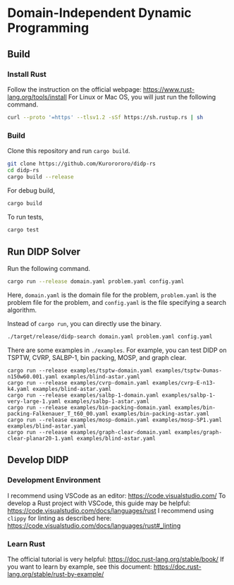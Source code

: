 # Domain-Independent Dynamic Programming

## Build

### Install Rust
Follow the instruction on the official webpage: https://www.rust-lang.org/tools/install
For Linux or Mac OS, you will just run the following command.

```bash
curl --proto '=https' --tlsv1.2 -sSf https://sh.rustup.rs | sh
```

### Build
Clone this repository and run `cargo build`.

```bash
git clone https://github.com/Kurorororo/didp-rs
cd didp-rs
cargo build --release
```

For debug build,

```bash
cargo build
```

To run tests,

```bash
cargo test
```

## Run DIDP Solver
Run the following command.

```bash
cargo run --release domain.yaml problem.yaml config.yaml
```

Here, `domain.yaml` is the domain file for the problem, `problem.yaml` is the problem file for the problem, and `config.yaml` is the file specifying a search algorithm.

Instead of `cargo run`, you can directly use the binary.

```bash
./target/release/didp-search domain.yaml problem.yaml config.yaml
```

There are some examples in `./examples`. For example, you can test DIDP on TSPTW, CVRP, SALBP-1, bin packing, MOSP, and graph clear.

```
cargo run --release examples/tsptw-domain.yaml examples/tsptw-Dumas-n150w60.001.yaml examples/blind-astar.yaml
cargo run --release examples/cvrp-domain.yaml examples/cvrp-E-n13-k4.yaml examples/blind-astar.yaml
cargo run --release examples/salbp-1-domain.yaml examples/salbp-1-very-large-1.yaml examples/salbp-1-astar.yaml
cargo run --release examples/bin-packing-domain.yaml examples/bin-packing-Falkenauer_T_t60_00.yaml examples/bin-packing-astar.yaml
cargo run --release examples/mosp-domain.yaml examples/mosp-SP1.yaml examples/blind-astar.yaml
cargo run --release examples/graph-clear-domain.yaml examples/graph-clear-planar20-1.yaml examples/blind-astar.yaml
```

## Develop DIDP

### Development Environment
I recommend using VSCode as an editor: https://code.visualstudio.com/
To develop a Rust project with VSCode, this guide may be helpful: https://code.visualstudio.com/docs/languages/rust
I recommend using `clippy` for linting as described here: https://code.visualstudio.com/docs/languages/rust#_linting


### Learn Rust
The official tutorial is very helpful: https://doc.rust-lang.org/stable/book/
If you want to learn by example, see this document: https://doc.rust-lang.org/stable/rust-by-example/


